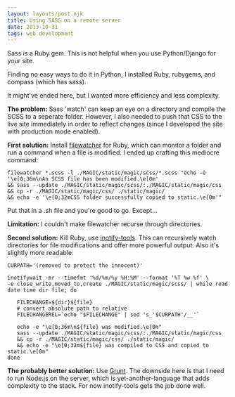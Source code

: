```yaml
---
layout: layouts/post.njk
title: Using SASS on a remote server
date: 2013-10-31
tags: web development
---
```


Sass is a Ruby gem. This is not helpful when you use Python/Django for your site.

Finding no easy ways to do it in Python, I installed Ruby, rubygems, and compass (which has sass).

It might've ended here, but I wanted more efficiency and less complexity.

**The problem:** Sass 'watch' can keep an eye on a directory and compile the SCSS to a seperate folder. However, I also needed to push that CSS to the live site immediately in order to reflect changes (since I developed the site with production mode enabled).

**First solution:** Install [filewatcher](https://github.com/thomasfl/filewatcher) for Ruby, which can monitor a folder and run a command when a file is modified. I ended up crafting this mediocre command:

	filewatcher *.scss -l ./MAGIC/static/magic/scss/*.scss "echo -e '\e[0;36m\nAn SCSS file has been modified.\e[0m'
	&& sass --update ./MAGIC/static/magic/scss/:./MAGIC/static/magic/css
	&& cp -r ./MAGIC/static/magic/css/ ./static/magic/
	&& echo -e '\e[0;32mCSS folder successfully copied to static.\e[0m'"

Put that in a .sh file and you're good to go. Except...

**Limitation:** I couldn't make filewatcher recurse through directories.

**Second solution:** Kill Ruby, use [inotify-tools](https://github.com/rvoicilas/inotify-tools). This can recursively watch directories for file modifications and offer more powerful output. Also it's slightly more readable:

	CURPATH='(removed to protect the innocent)'

	inotifywait -mr --timefmt '%d/%m/%y %H:%M' --format '%T %w %f' \
	-e close_write,moved_to,create ./MAGIC/static/magic/scss/ | while read date time dir file; do

       FILECHANGE=${dir}${file}
       # convert absolute path to relative
       FILECHANGEREL=`echo "$FILECHANGE" | sed 's_'$CURPATH'/__'`

       echo -e "\e[0;36m\n${file} was modified.\e[0m"
       sass --update ./MAGIC/static/magic/scss/:./MAGIC/static/magic/css
       && cp -r ./MAGIC/static/magic/css/ ./static/magic/
       && echo -e "\e[0;32m${file} was compiled to CSS and copied to static.\e[0m"
	done

**The probably better solution:** Use [Grunt](http://gruntjs.com/). The downside here is that I need to run Node.js on the server, which is yet-another-language that adds complexity to the stack. For now inotify-tools gets the job done well.
